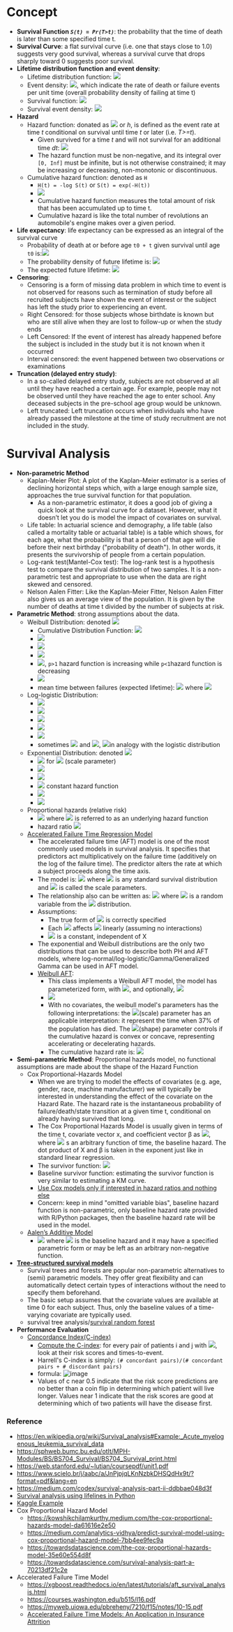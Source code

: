 # Concept

* **Survival Function *`S(t) = Pr(T>t)`***: the probability that the time of death is later than some specified time t.
* **Survival Curve**: a flat survival curve (i.e. one that stays close to 1.0) suggests very good survival, whereas a survival curve that drops sharply toward 0 suggests poor survival.
* **Lifetime distribution function and event density**: 
  * Lifetime distribution function: <img src="https://render.githubusercontent.com/render/math?math=F(t) = Pr(T<=t) = 1 - S(t)">
  * Event density: <img src="https://render.githubusercontent.com/render/math?math=f(t) = F^'(t) = \frac{d}{dt}F(t)">, which indicate the rate of death or failure events per unit time (overall probability density of failing at time t)
  * Survival function: <img src="https://render.githubusercontent.com/render/math?math=S(t) = Pr(T>t) = 1 - F(t) = \int_t^{inf} f(u)du">
  * Survival event density: <img src="https://render.githubusercontent.com/render/math?math=s(t) = S^'(t) = \frac{d}{dt}S(t)=\frac{d}{dt}\int_t^{inf}=\frac{d}{dt}[1-F(t)]=-f(t)">
* **Hazard**
  * Hazard function: donated as <img src="https://render.githubusercontent.com/render/math?math=\lambda"> or *h*, is defined as the event rate at time *t* conditional on survival until time *t* or later (i.e. *T>=t*).
    * Given survived for a time *t* and will not survival for an additional time *dt*: <img src="https://render.githubusercontent.com/render/math?math=h(t)=\lim_{dt\rightarrow 0}\frac{Pr(t\le T < t%2Bdt )}{dt*S(t)}=\frac{f(t)}{S(t)} = - \frac{S^'(t)}{S(t)} = -\frac{d}{dx}ln(S(x))">
    * The hazard function must be non-negative, and its integral over `[0, Inf]` must be infinite, but is not otherwise constrained; it may be increasing or decreasing, non-monotonic or discontinuous.
  * Cumulative hazard function: denoted as `H`
    * `H(t) = -log S(t)` or `S(t) = exp(-H(t))`
    * <img src="https://render.githubusercontent.com/render/math?math=S(t)=exp[-H(t)]=\frac{f(t)}{\lambda(t)}=1-F(t), t>0">
    * Cumulative hazard function measures the total amount of risk that has been accumulated up to time t.
    * Cumulative hazard is like the total number of revolutions an automobile's engine makes over a given period.
* **Life expectancy**: life expectancy can be expressed as an integral of the survival curve
  * Probability of death at or before age `t0 + t` given survival until age `t0` is:<img src="https://render.githubusercontent.com/render/math?math=P(T\le t_0 %2B t|T>t_0)= \frac{P(t_0<T\le T_0%2Bt)}{P(T>t_0)}=\frac{F(t_0%2Bt)-F(t_0)}{S(t_0)}"> 
  * The probability density of future lifetime is: <img src="https://render.githubusercontent.com/render/math?math=\frac{d}{dt}\frac{F(t_0 %2B t) - F(t_0)}{S(t_0)}=\frac{f(t_0%2Bt)}{S(t_0)}">
  * The expected future lifetime: <img src="https://render.githubusercontent.com/render/math?math=\frac{1}{S(t_0)}\int_0^{\infty}tf(t_0%2Bt)dt=\frac{1}{S(t_0)}\int_{t_0}^{\infty}S(t)dt">
* **Censoring**:
  * Censoring is a form of missing data problem in which time to event is not observed for reasons such as termination of study before all recruited subjects have shown the event of interest or the subject has left the study prior to experiencing an event.
  * Right Censored: for those subjects whose birthdate is known but who are still alive when they are lost to follow-up or when the study ends
  * Left Censored: If the event of interest has already happened before the subject is included in the study but it is not known when it occurred
  * Interval censored: the event happened between two observations or examinations
* **Truncation (delayed entry study)**:
  * In a so-called delayed entry study, subjects are not observed at all until they have reached a certain age. For example, people may not be observed until they have reached the age to enter school. Any deceased subjects in the pre-school age group would be unknown. 
  * Left truncated: Left truncation occurs when individuals who have already passed the milestone at the time of study recruitment are not included in the study.

# Survival Analysis
* **Non-parametric Method**
  * Kaplan-Meier Plot: A plot of the Kaplan–Meier estimator is a series of declining horizontal steps which, with a large enough sample size, approaches the true survival function for that population. 
    * As a non-parametric estimator, it does a good job of giving a quick look at the survival curve for a dataset. However, what it doesn’t let you do is model the impact of covariates on survival.
  * Life table: In actuarial science and demography, a life table (also called a mortality table or actuarial table) is a table which shows, for each age, what the probability is that a person of that age will die before their next birthday ("probability of death"). In other words, it presents the survivorship of people from a certain population.
  * Log-rank test(Mantel-Cox test): The log-rank test is a hypothesis test to compare the survival distribution of two samples. It is a non-parametric test and appropriate to use when the data are right skewed and censored.
  * Nelson Aalen Fitter: Like the Kaplan-Meier Fitter, Nelson Aalen Fitter also gives us an average view of the population. It is given by the number of deaths at time t divided by the number of subjects at risk.
* **Parametric Method**: strong assumptions about the data.
  * Weibull Distribution: denoted <img src="https://render.githubusercontent.com/render/math?math=W(p,\lambda),p>0 (shape),\lambda >0 (scale)">
    * Cumulative Distribution Function: <img src="https://render.githubusercontent.com/render/math?math=F(t) = 1 - e^{-(\lambda t)^p}">
    * <img src="https://render.githubusercontent.com/render/math?math=f(t) = p\lambda ^pt^{p-1}e^{-(\lambda t)^p}">
    * <img src="https://render.githubusercontent.com/render/math?math=S(t) = e^{-(\lambda t)^p}">
    * <img src="https://render.githubusercontent.com/render/math?math=h(t) = p\lambda ^pt^{p-1}">
    * <img src="https://render.githubusercontent.com/render/math?math=H(t) = (\lambda t)^p">, `p>1` hazard function is increasing while `p<1`hazard function is decreasing
    * <img src="https://render.githubusercontent.com/render/math?math=W(1,\lambda) = Exp(\lambda)">
    * mean time between failures (expected lifetime): <img src="https://render.githubusercontent.com/render/math?math=MTBF(k,\lambda) = \frac{1}{\lambda}\Gamma (1 %2B \frac{1}{p})"> where <img src="https://render.githubusercontent.com/render/math?math=\Gamma(\alpha)=\int_0^{\infty}t^{\alpha -1}e^{-t}dt">
  * Log-logistic Distribution: 
    * <img src="https://render.githubusercontent.com/render/math?math=F(t)=\frac{x^\beta}{\alpha ^{\beta} %2B x^{\beta}}, scale:\alpha, shape:\beta">
    * <img src="https://render.githubusercontent.com/render/math?math=f(t)=\frac{(\beta / \alpha)(x/ \alpha)^{\beta - 1}}{(1%2B(x/\alpha)^{\beta})^2}">
    * <img src="https://render.githubusercontent.com/render/math?math=S(t)=1-F(t)=[1%2B(t/\alpha)^{\beta}]^{-1}">
    * <img src="https://render.githubusercontent.com/render/math?math=h(t)=\frac{f(t)}{S(t)}=\frac{(\beta/\alpha)(t/\alpha)^{\beta-1}}{1%2B(t/\alpha)^{\beta}}">
    * <img src="https://render.githubusercontent.com/render/math?math=E(T) = \frac{\pi \alpha \beta^{-1}}{\sin(\pi\beta^{-1})}, \beta>1">
    * sometimes <img src="https://render.githubusercontent.com/render/math?math=\mu=ln(\alpha)"> and <img src="https://render.githubusercontent.com/render/math?math=s=1/\beta">, <img src="https://render.githubusercontent.com/render/math?math=\mu,s">in analogy with the logistic distribution
  * Exponential Distribution: denoted <img src="https://render.githubusercontent.com/render/math?math=T~Exp(\lambda)">
    * <img src="https://render.githubusercontent.com/render/math?math=f(t) = \lambda \exp ^{-\lambda t}"> for <img src="https://render.githubusercontent.com/render/math?math=\lambda>0"> (scale parameter)
    * <img src="https://render.githubusercontent.com/render/math?math=F(t) = 1 - \exp ^{-\lambda t}">  
    * <img src="https://render.githubusercontent.com/render/math?math=S(t) = \exp ^{-\lambda t}"> 
    * <img src="https://render.githubusercontent.com/render/math?math=h(t)=\lambda">  constant hazard function
    * <img src="https://render.githubusercontent.com/render/math?math=H(t) = \lambda t">
    * <img src="https://render.githubusercontent.com/render/math?math=E(T) = \frac{1}{\lambda}">
  * Proportional hazards (relative risk)
    * <img src="https://render.githubusercontent.com/render/math?math=h(t|X)=h(t)\exp(X\beta)"> where <img src="https://render.githubusercontent.com/render/math?math=h(t)"> is referred to as an underlying hazard function
    * hazard ratio <img src="https://render.githubusercontent.com/render/math?math=X\ast:X=\exp[(X\ast-X)\beta]">
  * [Accelerated Failure Time Regression Model](https://courses.washington.edu/b515/l16.pdf)
    * The accelerated failure time (AFT) model is one of the most commonly used models in survival analysis. It specifies that predictors act multiplicatively on the failure time (additively on the log of the failure time). The predictor alters the rate at which a subject proceeds along the time axis.
    * The model is: <img src="https://render.githubusercontent.com/render/math?math=S(t|X)=\psi ((log(t)-X\beta)/\sigma)"> where <img src="https://render.githubusercontent.com/render/math?math=\psi"> is any standard survival distribution and <img src="https://render.githubusercontent.com/render/math?math=\sigma"> is called the scale parameters.
    * The relationship also can be written as: <img src="https://render.githubusercontent.com/render/math?math=log(T)=X\beta %2B\sigma \epsilon"> where <img src="https://render.githubusercontent.com/render/math?math=\epsilon"> is a random variable from the <img src="https://render.githubusercontent.com/render/math?math=\psi"> distribution.
    * Assumptions:
      * The true form of <img src="https://render.githubusercontent.com/render/math?math=\psi"> is correctly specified
      * Each <img src="https://render.githubusercontent.com/render/math?math=X_j"> affects <img src="https://render.githubusercontent.com/render/math?math=log(T)"> linearly (assuming no interactions)
      * <img src="https://render.githubusercontent.com/render/math?math=\sigma"> is a constant, independent of X
    * The exponential and Weibull distributions are the only two distributions that can be used to describe both PH and AFT models, where log-normal/log-logistic/Gamma/Generalized Gamma can be used in AFT model.
    * [Weibull AFT](https://lifelines.readthedocs.io/en/latest/fitters/regression/WeibullAFTFitter.html):
      * This class implements a Weibull AFT model, the model has parameterized form, with <img src="https://render.githubusercontent.com/render/math?math=\lambda(x)=\exp(\beta_0%2B\beta_1x_1%2B...%2B\beta_nx_n)">, and optionally, <img src="https://render.githubusercontent.com/render/math?math=\phi(y)=\exp(\alpha_0%2B\alpha_1y_1%2B...%2B\alpha_my_m)">
      * <img src="https://render.githubusercontent.com/render/math?math=S(t,x,y) = \exp(-(\frac{t}{\lambda(x)})^{\phi(y)}))">
      * With no covariates, the weibull model's parameters has the following interpretations: the <img src="https://render.githubusercontent.com/render/math?math=\lambda">(scale) parameter has an applicable interpretation: it represent the time when 37% of the population has died. The <img src="https://render.githubusercontent.com/render/math?math=\phi">(shape) parameter controls if the cumulative hazard is convex or concave, representing accelerating or decelerating hazards.
      * The cumulative hazard rate is: <img src="https://render.githubusercontent.com/render/math?math=H(t,x,y)=(\frac{t}{\lambda(x)})^{\phi(y)}">
* **Semi-parametric Method**: Proportional hazards model, no functional assumptions are made about the shape of the Hazard Function
  * Cox Proportional-Hazards Model
    * When we are trying to model the effects of covariates (e.g. age, gender, race, machine manufacturer) we will typically be interested in understanding the effect of the covariate on the Hazard Rate. The hazard rate is the instantaneous probability of failure/death/state transition at a given time t, conditional on already having survived that long.
    * The Cox Proportional Hazards Model is usually given in terms of the time t, covariate vector x, and coefficient vector β as <img src="https://render.githubusercontent.com/render/math?math=\lambda(t)=\lambda_0(t)e^{x^T\beta}">, where <img src="https://render.githubusercontent.com/render/math?math=\lambda_0"> s an arbitrary function of time, the baseline hazard. The dot product of X and β is taken in the exponent just like in standard linear regression.
    * The survivor function: <img src="https://render.githubusercontent.com/render/math?math=S(t)=\exp\int_0^t \lambda_0(t)\exp(x^T\beta) = S_0(t)^{\exp(x^T\beta)}">
    * Baseline survivor function: estimating the survivor function is very similar to estimating a KM curve.
    * [Use Cox models only if interested in hazard ratios and nothing else](https://stats.stackexchange.com/questions/68737/how-to-estimate-baseline-hazard-function-in-cox-model-with-r)
    * Concern: keep in mind "omitted variable bias", baseline hazard function is non-parametric, only baseline hazard rate provided with R/Python packages, then the baseline hazard rate will be used in the model.
  * [Aalen’s Additive Model](http://www.ukm.my/jsm/pdf_files/SM-PDF-46-3-2017/15%20Aditif%20Aalen.pdf)
    * <img src="https://render.githubusercontent.com/render/math?math=\lambda(t|X) = \lambda_0(t)r(X^T\beta)"> where <img src="https://render.githubusercontent.com/render/math?math=\lambda_0(t)"> is the baseline hazard and it may have a specified parametric form or may be left as an arbitrary non-negative function.
* **[Tree-structured survival models](https://projecteuclid.org/journals/statistics-surveys/volume-5/issue-none/A-review-of-survival-trees/10.1214/09-SS047.pdf)**
  * Survival trees and forests are popular non-parametric alternatives to (semi) parametric models. They offer great flexibility and can automatically detect certain types of interactions without the need to specify them beforehand.
  * The basic setup assumes that the covariate values are available at time 0 for each subject. Thus, only the baseline values of a time-varying covariate are typically used.
  * survival tree analysis/[survival random forest](https://scikit-survival.readthedocs.io/en/stable/user_guide/random-survival-forest.html)
* **Performance Evaluation**
  * [Concordance Index(C-index)](https://medium.com/analytics-vidhya/concordance-index-72298c11eac7)
    * [Compute the C-index](https://statisticaloddsandends.wordpress.com/2019/10/26/what-is-harrells-c-index/): for every pair of patients i and j with <img src="https://render.githubusercontent.com/render/math?math=i\ne j">, look at their risk scores and times-to-event.
    * Harrell's C-index is simply: `(# concordant pairs)/(# concordant pairs + # discordant pairs)`
    * formula: ![image](https://user-images.githubusercontent.com/16402963/144953369-fc7d06c3-5dd9-4d2a-8178-da4341806e93.png)
    * Values of c near 0.5 indicate that the risk score predictions are no better than a coin flip in determining which patient will live longer. Values near 1 indicate that the risk scores are good at determining which of two patients will have the disease first.

### Reference
* https://en.wikipedia.org/wiki/Survival_analysis#Example:_Acute_myelogenous_leukemia_survival_data
* https://sphweb.bumc.bu.edu/otlt/MPH-Modules/BS/BS704_Survival/BS704_Survival_print.html
* https://web.stanford.edu/~lutian/coursepdf/unit1.pdf
* https://www.scielo.br/j/aabc/a/JnPjpjqLKnNzbkDHSQdHx9t/?format=pdf&lang=en
* https://medium.com/codex/survival-analysis-part-ii-ddbbae048d3f
* [Survival analysis using lifelines in Python](https://medium.com/analytics-vidhya/survival-analysis-using-lifelines-in-python-bf5eb0435dec)
* [Kaggle Example](https://www.kaggle.com/taimurzahid/survival-regression-analysis-to-predict-churn)
* Cox Proportional Hazard Model
  * https://kowshikchilamkurthy.medium.com/the-cox-proportional-hazards-model-da61616e2e50
  * https://medium.com/analytics-vidhya/predict-survival-model-using-cox-proportional-hazard-model-7bb4ee9fec9a
  * https://towardsdatascience.com/the-cox-proportional-hazards-model-35e60e554d8f
  * https://towardsdatascience.com/survival-analysis-part-a-70213df21c2e
* Accelerated Failure Time Model
  * https://xgboost.readthedocs.io/en/latest/tutorials/aft_survival_analysis.html
  * https://courses.washington.edu/b515/l16.pdf
  * https://myweb.uiowa.edu/pbreheny/7210/f15/notes/10-15.pdf
  * [Accelerated Failure Time Models: An Application in Insurance Attrition](https://hal-univ-pau.archives-ouvertes.fr/hal-02953269/document)
